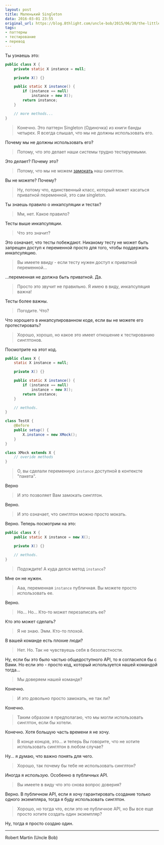 ```yaml
---
layout: post
title: Маленький Singleton
data: 2016-03-01 23:55
original_url: https://blog.8thlight.com/uncle-bob/2015/06/30/the-little-singleton.html
tags:
- паттерны
- тестирование
- перевод
---
```


Ты узнаешь это:

```java
public class X {
	private static X instance = null;

	private X() {}

	public static X instance() {
		if (instance == null)
			instance = new X();
		return instance;
	}

	// more methods...
}
```

> Конечно. Это паттерн Singleton (Одиночка) из книги банды четырех. Я всегда слышал, что мы не должны использовать его.

Почему мы не должны использовать его?

> Потому, что это делает наши системы трудно тестируемыми.

Это делает? Почему это?

> Потому, что мы не можем [замокать](https://ru.wikipedia.org/wiki/Mock-объект) наш синглтон.

Вы не можете? Почему?

> Ну, потому что, единственный класс, который может касаться приватной переменной, это сам singleton.

Ты знаешь правило о инкапсуляции и тестах?

> Мм, нет. Какое правило?

Тесты выше инкапсуляции.

> Что это значит?

Это означает, что тесты побеждают. Никакому тесту не может быть запрещен доступ к переменной просто для того, чтобы поддержать инкапсуляцию.

> Вы имеете ввиду - если тесту нужен доступ к приватной переменной...

...переменная не должна быть приватной. Да.

> Просто это звучит не правильно. Я имею в виду, инкапсуляция важна!

Тесты более важны.

> Погодите. Что?

Что хорошего в инкапсулированном коде, если вы не можете его протестировать?

> Хорошо, хорошо, но какое это имеет отношение к тестированию синглтонов.

Посмотрите на этот код.

```java
public class X {
	static X instance = null;

	private X() {}

	public static X instance() {
		if (instance == null)
			instance = new X();
		return instance;
	}

	// methods.
}

class TestX {
	@Before
	public setup() {
		X.instance = new XMock();
	}
}

class XMock extends X {
	// overide methods
}
```

> О, вы сделали переменную `instance` доступной в контексте "пакета".

Верно

> И это позволяет Вам замокать синглтон.

Верно.

> И это означает, что синглтон можно просто мокать.

Верно. Теперь посмотрим на это:

```java
public class X {
	public static X instance = new X();

	private X() {}

	// methods.
}
```

> Подождите! А куда делся метод `instance`?

Мне он не нужен.

> Ааа, переменная `instance` публичная. Вы можете просто использовать ее.

Верно.

> Но... Но... Кто-то может перезаписать ее?

Кто это может сделать?

> Я не знаю. Эмм. Кто-то плохой.

В вашей команде есть плохие люди?

> Нет. Но. Так не чувствуешь себя в безопастности.

Ну, если бы это было частью общедоступного API, то я согласился бы с Вами. Но если это - просто код, который используется нашей командой тогда...

> Мы доверяем нашей команде?

Конечно.

> И это довольно просто замокать, не так ли?

Конечно.

> Таким образом я предполагаю, что мы могли использовать синглтон, если бы хотели.

Конечно. Хотя большую часть времени я не хочу.

> В конце концов, это... и теперь Вы говорите, что не хотите использовать синглтон в любом случае?

Ну... я думаю, что важно понять для чего.

> Хорошо, так почему бы тебе не использовать синглтон?

Иногда я использую. Особенно в публичных API.

> Вы имеете в виду что это снова вопрос доверия?

Верно. В публичном API, если я хочу гарантировать создание только одного экземпляра, тогда я буду использовать синглтон.

> Хорошо, но тогда что, если это не публичное API, но Вы все еще просто хотите создать один экземпляр?

Ну, тогда я просто создаю один.

---
Robert Martin (Uncle Bob)
